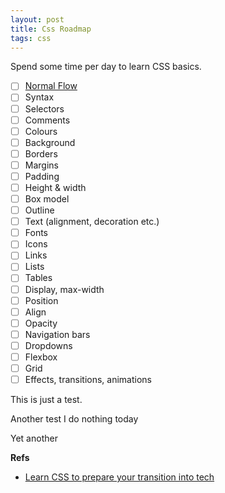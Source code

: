 ```yaml
---
layout: post
title: Css Roadmap
tags: css
---
```


Spend some time per day to learn CSS basics.

- [ ] [Normal Flow](https://developer.mozilla.org/en-US/docs/Learn/CSS/CSS_layout/Normal_Flow)
- [ ] Syntax
- [ ] Selectors
- [ ] Comments
- [ ] Colours
- [ ] Background
- [ ] Borders
- [ ] Margins
- [ ] Padding
- [ ] Height & width
- [ ] Box model
- [ ] Outline
- [ ] Text (alignment, decoration etc.)
- [ ] Fonts
- [ ] Icons
- [ ] Links
- [ ] Lists
- [ ] Tables
- [ ] Display, max-width
- [ ] Position
- [ ] Align
- [ ] Opacity
- [ ] Navigation bars
- [ ] Dropdowns
- [ ] Flexbox
- [ ] Grid
- [ ] Effects, transitions, animations

This is just a test.

Another test I do nothing today

Yet another


**Refs**
- [Learn CSS to prepare your transition into tech](https://transitionintotech.com/learn-css/)
